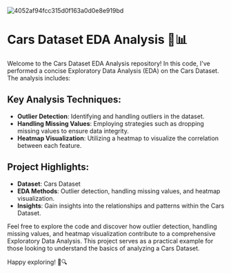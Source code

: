 ![4052af94fcc315d0f163a0d0e8e919bd](https://github.com/Dev026/Exploratory-Data-Analysis-on-Cars-Dataset/assets/98211980/248ea04e-2b3c-4d7d-828f-8b89a1a66c9b)

# Cars Dataset EDA Analysis 🚗📊

Welcome to the Cars Dataset EDA Analysis repository! In this code, I've performed a concise Exploratory Data Analysis (EDA) on the Cars Dataset. The analysis includes:

## Key Analysis Techniques:

- **Outlier Detection**: Identifying and handling outliers in the dataset.
- **Handling Missing Values**: Employing strategies such as dropping missing values to ensure data integrity.
- **Heatmap Visualization**: Utilizing a heatmap to visualize the correlation between each feature.

## Project Highlights:

- **Dataset**: Cars Dataset
- **EDA Methods**: Outlier detection, handling missing values, and heatmap visualization.
- **Insights**: Gain insights into the relationships and patterns within the Cars Dataset.

Feel free to explore the code and discover how outlier detection, handling missing values, and heatmap visualization contribute to a comprehensive Exploratory Data Analysis. This project serves as a practical example for those looking to understand the basics of analyzing a Cars Dataset.

Happy exploring! 🚗🔍
